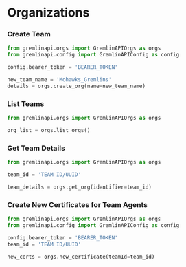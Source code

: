 # Organizations

### Create Team
```python
from gremlinapi.orgs import GremlinAPIOrgs as orgs
from gremlinapi.config import GremlinAPIConfig as config

config.bearer_token = 'BEARER_TOKEN'

new_team_name = 'Mohawks_Gremlins'
details = orgs.create_org(name=new_team_name)
```

### List Teams
```python
from gremlinapi.orgs import GremlinAPIOrgs as orgs

org_list = orgs.list_orgs()
```

### Get Team Details
```python
from gremlinapi.orgs import GremlinAPIOrgs as orgs

team_id = 'TEAM ID/UUID'

team_details = orgs.get_org(identifier=team_id)
```

### Create New Certificates for Team Agents
```python
from gremlinapi.orgs import GremlinAPIOrgs as orgs
from gremlinapi.config import GremlinAPIConfig as config

config.bearer_token = 'BEARER_TOKEN'
team_id = 'TEAM ID/UUID'

new_certs = orgs.new_certificate(teamId=team_id)
```